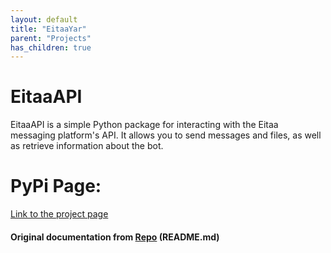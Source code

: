 ```yaml
---
layout: default
title: "EitaaYar"
parent: "Projects"
has_children: true
---
```

# EitaaAPI

EitaaAPI is a simple Python package for interacting with the Eitaa messaging platform's API. It allows you to send messages and files, as well as retrieve information about the bot.
# PyPi Page:
[Link to the project page](https://pypi.org/project/EitaaAPI/)
#### Original documentation from [Repo](https://github.com/ProgrammEverything/EitaaAPI/blob/main/README.md) <a>(README.md)</a>